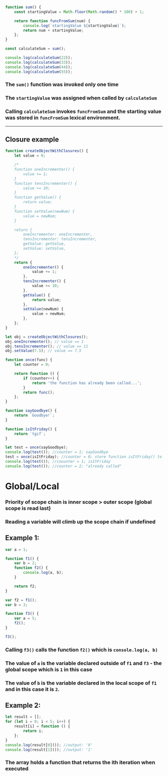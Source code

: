 ```javascript
function sum() {
	const startingValue = Math.floor(Math.random() * 100) + 1;

	return function funcFromSum(num) {
		console.log(`startingValue ${startingValue}`);
		return num + startingValue;
	};
}

const calculateSum = sum();

console.log(calculateSum(22));
console.log(calculateSum(33));
console.log(calculateSum(44));
console.log(calculateSum(55));
```

### The `sum()` function was invoked only one time

### The `startingValue` was assigned when called by `calculateSum`

### Calling `calculateSum` invokes `funcFromSum` and the starting value was stored in `funcFromSum` lexical environment.

---

## Closure example

```javascript
function createObjectWithClosures() {
	let value = 0;

	/*
    function oneIncrementer() {
        value += 1;
    }
    function tensIncrementer() {
        value += 10;
    }
    function getValue() {
        return value;
    }
    function setValue(newNum) {
        value = newNum;
    }

    return {
        oneIncrementer: oneIncrementer,
        tensIncrementer: tensIncrementer,
        getValue: getValue,
        setValue: setValue,
    };
    */
	return {
		oneIncrementer() {
			value += 1;
		},
		tensIncrementer() {
			value += 10;
		},
		getValue() {
			return value;
		},
		setValue(newNum) {
			value = newNum;
		},
	};
}

let obj = createObjectWithClosures();
obj.oneIncrementer(); // value == 1
obj.tensIncrementer(); // value == 11
obj.setValue(7.5); // value == 7.5
```

```javascript
function once(func) {
	let counter = 0;

	return function () {
		if (counter++) {
			return 'the function has already been called...';
		}
		return func();
	};
}

function sayGoodbye() {
	return `Goodbye!`;
}

function isItFriday() {
	return `tgif`;
}

let test = once(sayGoodbye);
console.log(test()); //counter = 1; sayGoodbye
test = once(isItFriday); //counter = 0; store function isItFriday() to `test` variable
console.log(test()); //couunter = 1; isItFriday
console.log(test()); //counter = 2; "already called"
```

# Global/Local

### Priority of scope chain is inner scope > outer scope (global scope is read last)

### Reading a variable will climb up the scope chain if undefined

## Example 1:

```javascript
var a = 1;

function f1() {
	var b = 2;
	function f2() {
		console.log(a, b);
	}

	return f2;
}

var f2 = f1();
var b = 3;

function f3() {
	var a = 5;
	f2();
}

f3();
```

### Calling `f3()` calls the function `f2()` which is `console.log(a, b)`

### The value of `a` is the variable declared outside of `f1` and `f3` - the global scope which is `1` in this case

### The value of `b` is the variable declared in the local scope of `f1` and in this case it is `2`.

## Example 2:

```javascript
let result = [];
for (let i = 0; i < 5; i++) {
	result[i] = function () {
		return i;
	};
}
console.log(result[0]()); //output: '0'
console.log(result[1]()); //output: '1'
```

### The array holds a function that returns the ith iteration when executed
